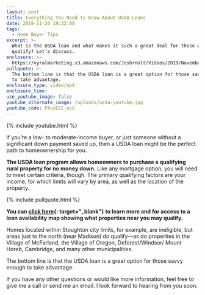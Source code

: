 ```yaml
---
layout: post
title: Everything You Need to Know About USDA Loans
date: 2019-11-26 19:32:00
tags:
  - Home Buyer Tips
excerpt: >-
  What is the USDA loan and what makes it such a great deal for those who
  qualify? Let’s discuss.
enclosure: >-
  https://vyralmarketing.s3.amazonaws.com/Josh+Holt/Videos/2019/November/Everything+You+Need+to+Know+About+USDA+Loans.mp4
pullquote: >-
  The bottom line is that the USDA loan is a great option for those savvy enough
  to take advantage.
enclosure_type: video/mp4
enclosure_time:
use_youtube_image: false
youtube_alternate_image: /uploads/usda-youtube.jpg
youtube_code: PXuzEEE_acU
---
```


{% include youtube.html %}

If you’re a low- to moderate-income buyer, or just someone without a significant down payment saved up, then a USDA loan might be the perfect path to homeownership for you.&nbsp;

**The USDA loan program allows homeowners to purchase a qualifying rural property for no money down.** Like any mortgage option, you will need to meet certain criteria, though. The primary qualifying factors are your income, for which limits will vary by area, as well as the location of the property.

{% include pullquote.html %}

**You can [click here](https://www.rd.usda.gov/programs-services/single-family-housing-guaranteed-loan-program){: target="_blank"} to learn more and for access to a loan availability map showing what properties near you may qualify.&nbsp;**

Homes located within Stoughton city limits, for example, are ineligible, but areas just to the north (near Madison) do qualify—as do properties in the Village of McFarland, the Village of Oregon, Deforest/Windsor/ Mount Horeb, Cambridge, and many other municipalities.&nbsp;

The bottom line is that the USDA loan is a great option for those savvy enough to take advantage.&nbsp;

If you have any other questions or would like more information, feel free to give me a call or send me an email. I look forward to hearing from you soon.